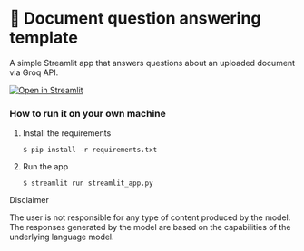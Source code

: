 # 📄 Document question answering template

A simple Streamlit app that answers questions about an uploaded document via Groq API.

[![Open in Streamlit](https://static.streamlit.io/badges/streamlit_badge_black_white.svg)](https://document-question-answering-template.streamlit.app/)

### How to run it on your own machine

1. Install the requirements

   ```
   $ pip install -r requirements.txt
   ```

2. Run the app

   ```
   $ streamlit run streamlit_app.py
   ```

Disclaimer

The user is not responsible for any type of content produced by the model. The responses generated by the model are based on the capabilities of the underlying language model.

